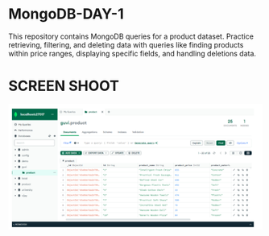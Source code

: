 # MongoDB-DAY-1

This repository contains MongoDB queries for a product dataset. Practice retrieving, filtering, and deleting data with queries like finding products within price ranges, displaying specific fields, and handling deletions data.

# SCREEN SHOOT

<img src ="mongodb.png" />
